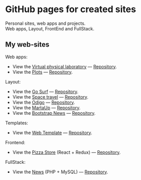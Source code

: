 # GitHub pages for created sites
Personal sites, web apps and projects.<br>
Web apps, Layout, FrontEnd and FullStack.

## My web-sites

Web apps:

* View the [Virtual physical laboratory](https://golab.nstu.ru) — [Repository](https://github.com/igor-muram/WebPhysics).
* View the [Plots](https://igor-muram.github.io/plots/index.html) — [Repository](https://github.com/igor-muram/igor-muram.github.io/tree/master/plots).

Layout:

* View the [Go Surf](https://igor-muram.github.io/gosurf/index.html) — [Repository](https://github.com/igor-muram/igor-muram.github.io/tree/master/gosurf).
* View the [Space travel](https://igor-muram.github.io/space/index.html) — [Repository](https://github.com/igor-muram/igor-muram.github.io/tree/master/space).
* View the [Odigo](https://igor-muram.github.io/odigo/index.html) — [Repository](https://github.com/igor-muram/igor-muram.github.io/tree/master/odigo).
* View the [MartaUp](https://igor-muram.github.io/martaup/index.html) — [Repository](https://github.com/igor-muram/igor-muram.github.io/tree/master/martaup).
* View the [Bootstrap News](https://igor-muram.github.io/bootstrap-news/index.html) — [Repository](https://github.com/igor-muram/igor-muram.github.io/tree/master/bootstrap-news). 
<!-- * View the [Portfolio](https://igor-muram.github.io/portfolio/index.html). -->

Templates:

* View the [Web Template](https://igor-muram.github.io/webtemplate/index.html) — [Repository](https://github.com/igor-muram/igor-muram.github.io/tree/master/webtemplate).

Frontend:

* View the [Pizza Store](https://pizza-shop-on-react.herokuapp.com) (React + Redux) — [Repository](https://github.com/igor-muram/igor-muram.github.io/tree/master/react-pizza).

FullStack:

* View the [News](https://bootstrap-sport-news.000webhostapp.com) (PHP + MySQL) — [Repository](https://github.com/igor-muram/igor-muram.github.io/tree/master/news).

